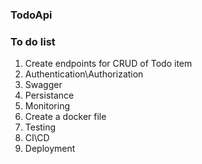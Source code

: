 ### TodoApi


### To do list
1. Create endpoints for CRUD of Todo item
2. Authentication\Authorization
3. Swagger
4. Persistance
5. Monitoring
6. Create a docker file
7. Testing
8. CI\CD
9. Deployment
